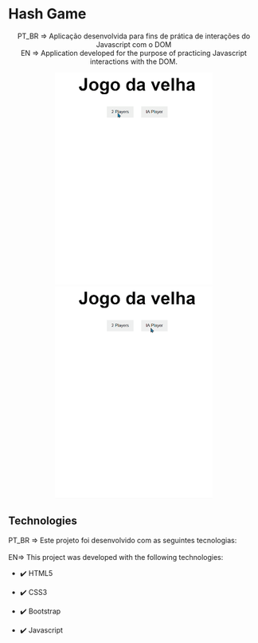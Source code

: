 # Hash Game

<p align="center">PT_BR => Aplicação desenvolvida para fins de prática de interações do Javascript com o DOM <br>
EN => Application developed for the purpose of practicing Javascript interactions with the DOM.</p>

<div align="center" >
  <img src="./github/2players.gif" alt="2players" height="425">
  <img src="/github/iaPlayer.gif" alt="IA" height="425">
</div>



## Technologies

PT_BR => Este projeto foi desenvolvido com as seguintes tecnologias:<br><br>
EN=> This project was developed with the following technologies:

- ✔️ HTML5

- ✔️ CSS3

- ✔️ Bootstrap

- ✔️ Javascript